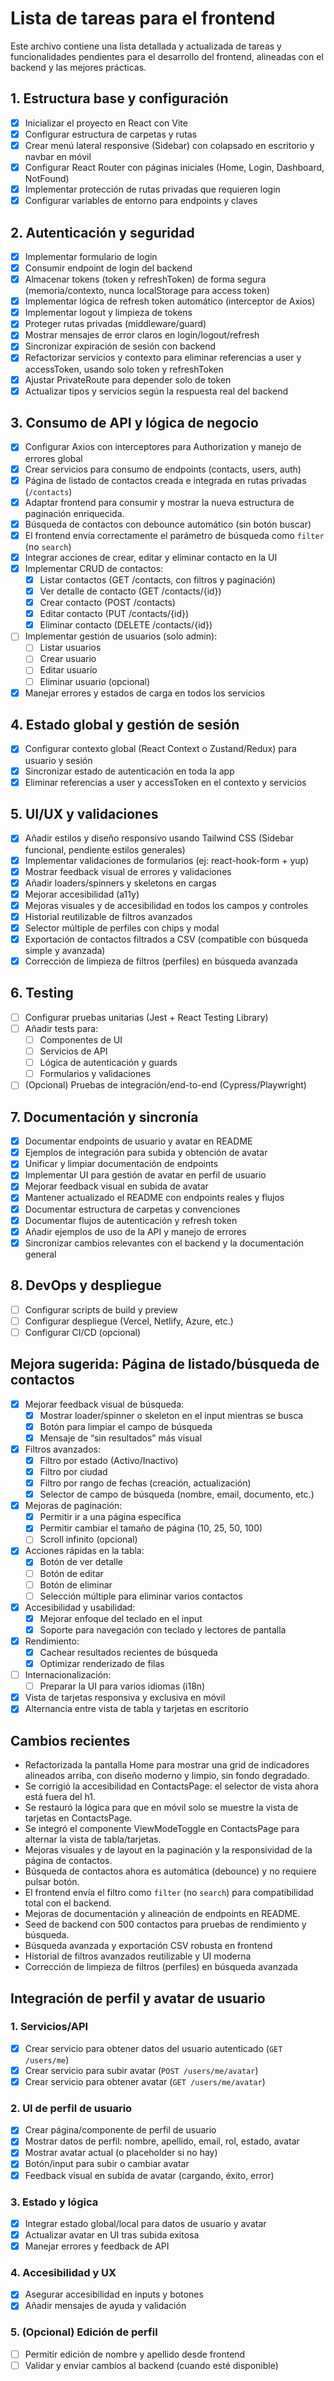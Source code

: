 # Lista de tareas para el frontend

Este archivo contiene una lista detallada y actualizada de tareas y funcionalidades pendientes para el desarrollo del frontend, alineadas con el backend y las mejores prácticas.

## 1. Estructura base y configuración
- [x] Inicializar el proyecto en React con Vite
- [x] Configurar estructura de carpetas y rutas
- [x] Crear menú lateral responsive (Sidebar) con colapsado en escritorio y navbar en móvil
- [x] Configurar React Router con páginas iniciales (Home, Login, Dashboard, NotFound)
- [x] Implementar protección de rutas privadas que requieren login
- [x] Configurar variables de entorno para endpoints y claves

## 2. Autenticación y seguridad
- [x] Implementar formulario de login
- [x] Consumir endpoint de login del backend
- [x] Almacenar tokens (token y refreshToken) de forma segura (memoria/contexto, nunca localStorage para access token)
- [x] Implementar lógica de refresh token automático (interceptor de Axios)
- [x] Implementar logout y limpieza de tokens
- [x] Proteger rutas privadas (middleware/guard)
- [x] Mostrar mensajes de error claros en login/logout/refresh
- [x] Sincronizar expiración de sesión con backend
- [x] Refactorizar servicios y contexto para eliminar referencias a user y accessToken, usando solo token y refreshToken
- [x] Ajustar PrivateRoute para depender solo de token
- [x] Actualizar tipos y servicios según la respuesta real del backend

## 3. Consumo de API y lógica de negocio
- [x] Configurar Axios con interceptores para Authorization y manejo de errores global
- [x] Crear servicios para consumo de endpoints (contacts, users, auth)
- [x] Página de listado de contactos creada e integrada en rutas privadas (`/contacts`)
- [x] Adaptar frontend para consumir y mostrar la nueva estructura de paginación enriquecida.
- [x] Búsqueda de contactos con debounce automático (sin botón buscar)
- [x] El frontend envía correctamente el parámetro de búsqueda como `filter` (no `search`)
- [x] Integrar acciones de crear, editar y eliminar contacto en la UI
- [x] Implementar CRUD de contactos:
    - [x] Listar contactos (GET /contacts, con filtros y paginación)
    - [x] Ver detalle de contacto (GET /contacts/{id})
    - [x] Crear contacto (POST /contacts)
    - [x] Editar contacto (PUT /contacts/{id})
    - [x] Eliminar contacto (DELETE /contacts/{id})
- [ ] Implementar gestión de usuarios (solo admin):
    - [ ] Listar usuarios
    - [ ] Crear usuario
    - [ ] Editar usuario
    - [ ] Eliminar usuario (opcional)
- [x] Manejar errores y estados de carga en todos los servicios

## 4. Estado global y gestión de sesión
- [x] Configurar contexto global (React Context o Zustand/Redux) para usuario y sesión
- [x] Sincronizar estado de autenticación en toda la app
- [x] Eliminar referencias a user y accessToken en el contexto y servicios

## 5. UI/UX y validaciones
- [x] Añadir estilos y diseño responsivo usando Tailwind CSS (Sidebar funcional, pendiente estilos generales)
- [x] Implementar validaciones de formularios (ej: react-hook-form + yup)
- [x] Mostrar feedback visual de errores y validaciones
- [x] Añadir loaders/spinners y skeletons en cargas
- [x] Mejorar accesibilidad (a11y)
- [x] Mejoras visuales y de accesibilidad en todos los campos y controles
- [x] Historial reutilizable de filtros avanzados
- [x] Selector múltiple de perfiles con chips y modal
- [x] Exportación de contactos filtrados a CSV (compatible con búsqueda simple y avanzada)
- [x] Corrección de limpieza de filtros (perfiles) en búsqueda avanzada

## 6. Testing
- [ ] Configurar pruebas unitarias (Jest + React Testing Library)
- [ ] Añadir tests para:
    - [ ] Componentes de UI
    - [ ] Servicios de API
    - [ ] Lógica de autenticación y guards
    - [ ] Formularios y validaciones
- [ ] (Opcional) Pruebas de integración/end-to-end (Cypress/Playwright)

## 7. Documentación y sincronía
- [x] Documentar endpoints de usuario y avatar en README
- [x] Ejemplos de integración para subida y obtención de avatar
- [x] Unificar y limpiar documentación de endpoints
- [x] Implementar UI para gestión de avatar en perfil de usuario
- [x] Mejorar feedback visual en subida de avatar
- [x] Mantener actualizado el README con endpoints reales y flujos
- [x] Documentar estructura de carpetas y convenciones
- [x] Documentar flujos de autenticación y refresh token
- [x] Añadir ejemplos de uso de la API y manejo de errores
- [x] Sincronizar cambios relevantes con el backend y la documentación general

## 8. DevOps y despliegue
- [ ] Configurar scripts de build y preview
- [ ] Configurar despliegue (Vercel, Netlify, Azure, etc.)
- [ ] Configurar CI/CD (opcional)

## Mejora sugerida: Página de listado/búsqueda de contactos
- [x] Mejorar feedback visual de búsqueda:
    - [x] Mostrar loader/spinner o skeleton en el input mientras se busca
    - [x] Botón para limpiar el campo de búsqueda
    - [x] Mensaje de “sin resultados” más visual
- [x] Filtros avanzados:
    - [x] Filtro por estado (Activo/Inactivo)
    - [x] Filtro por ciudad
    - [x] Filtro por rango de fechas (creación, actualización)
    - [x] Selector de campo de búsqueda (nombre, email, documento, etc.)
- [x] Mejoras de paginación:
    - [x] Permitir ir a una página específica
    - [x] Permitir cambiar el tamaño de página (10, 25, 50, 100)
    - [ ] Scroll infinito (opcional)
- [x] Acciones rápidas en la tabla:
    - [x] Botón de ver detalle
    - [ ] Botón de editar
    - [ ] Botón de eliminar
    - [ ] Selección múltiple para eliminar varios contactos
- [x] Accesibilidad y usabilidad:
    - [x] Mejorar enfoque del teclado en el input
    - [x] Soporte para navegación con teclado y lectores de pantalla
- [x] Rendimiento:
    - [x] Cachear resultados recientes de búsqueda
    - [x] Optimizar renderizado de filas
- [ ] Internacionalización:
    - [ ] Preparar la UI para varios idiomas (i18n)
- [x] Vista de tarjetas responsiva y exclusiva en móvil
- [x] Alternancia entre vista de tabla y tarjetas en escritorio

## Cambios recientes
- Refactorizada la pantalla Home para mostrar una grid de indicadores alineados arriba, con diseño moderno y limpio, sin fondo degradado.
- Se corrigió la accesibilidad en ContactsPage: el selector de vista ahora está fuera del h1.
- Se restauró la lógica para que en móvil solo se muestre la vista de tarjetas en ContactsPage.
- Se integró el componente ViewModeToggle en ContactsPage para alternar la vista de tabla/tarjetas.
- Mejoras visuales y de layout en la paginación y la responsividad de la página de contactos.
- Búsqueda de contactos ahora es automática (debounce) y no requiere pulsar botón.
- El frontend envía el filtro como `filter` (no `search`) para compatibilidad total con el backend.
- Mejoras de documentación y alineación de endpoints en README.
- Seed de backend con 500 contactos para pruebas de rendimiento y búsqueda.
- Búsqueda avanzada y exportación CSV robusta en frontend
- Historial de filtros avanzados reutilizable y UI moderna
- Corrección de limpieza de filtros (perfiles) en búsqueda avanzada

## Integración de perfil y avatar de usuario

### 1. Servicios/API
- [x] Crear servicio para obtener datos del usuario autenticado (`GET /users/me`)
- [x] Crear servicio para subir avatar (`POST /users/me/avatar`)
- [x] Crear servicio para obtener avatar (`GET /users/me/avatar`)

### 2. UI de perfil de usuario
- [x] Crear página/componente de perfil de usuario
- [x] Mostrar datos de perfil: nombre, apellido, email, rol, estado, avatar
- [x] Mostrar avatar actual (o placeholder si no hay)
- [x] Botón/input para subir o cambiar avatar
- [x] Feedback visual en subida de avatar (cargando, éxito, error)

### 3. Estado y lógica
- [x] Integrar estado global/local para datos de usuario y avatar
- [x] Actualizar avatar en UI tras subida exitosa
- [x] Manejar errores y feedback de API

### 4. Accesibilidad y UX
- [x] Asegurar accesibilidad en inputs y botones
- [x] Añadir mensajes de ayuda y validación

### 5. (Opcional) Edición de perfil
- [ ] Permitir edición de nombre y apellido desde frontend
- [ ] Validar y enviar cambios al backend (cuando esté disponible)
